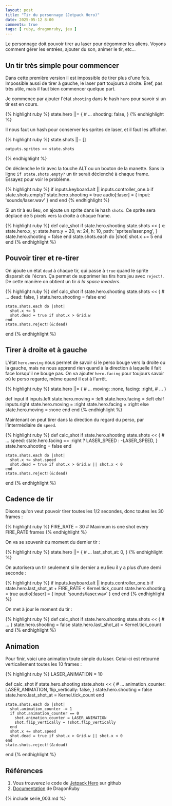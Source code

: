 ```yaml
---
layout: post
title: "Tir du personnage (Jetpack Hero)"
date: 2025-05-12 8:00
comments: true
tags: [ ruby, dragonruby, jeu ]
---
```


Le personnage doit pouvoir tirer au laser pour dégommer les aliens. Voyons comment gérer les entrées,
ajouter du son, animer le tir, etc…

<!-- more -->

## Un tir très simple pour commencer

Dans cette première version il est impossible de tirer plus d'une fois.
Impossible aussi de tirer à gauche, le laser part toujours à droite.
Bref, pas très utile, mais il faut bien commencer quelque part.

Je commence par ajouter l'état `shooting` dans le hash `hero` pour savoir si un
tir est en cours.

{% highlight ruby %}
    state.hero ||= {
      # ...
      shooting: false,
    }
{% endhighlight %}

Il nous faut un hash pour conserver les sprites de laser, et il faut les
afficher.

{% highlight ruby %}
    state.shots ||= []

    outputs.sprites << state.shots
{% endhighlight %}

On déclenche le tir avec la touche ALT ou un bouton de la manette.
Sans la ligne `if state.shots.empty?` un tir serait déclenché à chaque frame. Essayez pour voir le problème.

{% highlight ruby %}
    if inputs.keyboard.alt || inputs.controller_one.b
      if state.shots.empty?
        state.hero.shooting = true
        audio[:laser] = { input: 'sounds/laser.wav' }
      end
    end
{% endhighlight %}

Si un tir à eu lieu, on ajoute un sprite dans le hash `shots`. Ce sprite sera
déplacé de 5 pixels vers la droite à chaque frame.

{% highlight ruby %}
  def calc_shot
    if state.hero.shooting
      state.shots << {
        x: state.hero.x,
        y: state.hero.y + 20,
        w: 24,
        h: 10,
        path: 'sprites/laser.png',
      }
      state.hero.shooting = false
    end
    state.shots.each do |shot|
      shot.x += 5
    end
  end
{% endhighlight %}

## Pouvoir tirer et re-tirer

On ajoute un état `dead` à chaque tir, qui passe à `true` quand le sprite
disparait de l'écran. Ça permet de supprimer les tirs hors jeu avec `reject!`.
De cette manière on obtient un tir _à la space invaders_.

{% highlight ruby %}
  def calc_shot
    if state.hero.shooting
      state.shots << {
        # ...
        dead: false,
      }
      state.hero.shooting = false
    end

    state.shots.each do |shot|
      shot.x += 5
      shot.dead = true if shot.x > Grid.w
    end
    state.shots.reject!(&:dead)
  end
{% endhighlight %}

## Tirer à droite et à gauche

L'état `hero.moving` nous permet de savoir si le perso bouge vers la droite ou la gauche,
mais ne nous apprend rien quand à la direction à laquelle il fait face
lorsqu'il ne bouge pas. On va ajouter `hero.facing` pour toujours savoir où le
perso regarde, même quand il est à l'arrêt.

{% highlight ruby %}
    state.hero ||= {
      # ...
      moving: :none,
      facing: :right,
      # ...
    }

  def input
    if inputs.left
      state.hero.moving = :left
      state.hero.facing = :left
    elsif inputs.right
      state.hero.moving = :right
      state.hero.facing = :right
    else
      state.hero.moving = :none
    end
  end
{% endhighlight %}

Maintenant on peut tirer dans la direction du regard du perso, par l'intermédiaire de
`speed`.

{% highlight ruby %}
  def calc_shot
    if state.hero.shooting
      state.shots << {
        # ...
        speed: state.hero.facing == :right ? LASER_SPEED : -LASER_SPEED,
      }
      state.hero.shooting = false
    end

    state.shots.each do |shot|
      shot.x += shot.speed
      shot.dead = true if shot.x > Grid.w || shot.x < 0
    end
    state.shots.reject!(&:dead)
  end
{% endhighlight %}

## Cadence de tir

Disons qu'on veut pouvoir tirer toutes les 1/2 secondes, donc toutes les 30
frames :

{% highlight ruby %}
    FIRE_RATE = 30 # Maximum is one shot every FIRE_RATE frames
{% endhighlight %}

On va se souvenir du moment du dernier tir :

{% highlight ruby %}
    state.hero ||= {
      # ...
      last_shot_at: 0,
    }
{% endhighlight %}

On autorisera un tir seulement si le dernier a eu lieu il y a plus d'une demi
seconde :

{% highlight ruby %}
    if inputs.keyboard.alt || inputs.controller_one.b
      if state.hero.last_shot_at + FIRE_RATE < Kernel.tick_count
        state.hero.shooting = true
        audio[:laser] = { input: 'sounds/laser.wav' }
      end
    end
{% endhighlight %}

On met à jour le moment du tir :

{% highlight ruby %}
  def calc_shot
    if state.hero.shooting
      state.shots << {
        # ...
      }
      state.hero.shooting = false
      state.hero.last_shot_at = Kernel.tick_count
    end
{% endhighlight %}

## Animation

Pour finir, voici une animation toute simple du laser. Celui-ci est retourné
verticallement toutes les 10 frames :

{% highlight ruby %}
  LASER_ANIMATION = 10

  def calc_shot
    if state.hero.shooting
      state.shots << {
        # ...
        animation_counter: LASER_ANIMATION,
        flip_vertically: false,
      }
      state.hero.shooting = false
      state.hero.last_shot_at = Kernel.tick_count
    end

    state.shots.each do |shot|
      shot.animation_counter -= 1
      if shot.animation_counter == 0
        shot.animation_counter = LASER_ANIMATION
        shot.flip_vertically = !shot.flip_vertically
      end
      shot.x += shot.speed
      shot.dead = true if shot.x > Grid.w || shot.x < 0
    end
    state.shots.reject!(&:dead)
  end
{% endhighlight %}

## Références

1. Vous trouverez le code de [Jetpack Hero](https://github.com/lkdjiin/jetpack-hero) sur github
1. [Documentation](https://docs.dragonruby.org/#/) de DragonRuby

{% include serie_003.md %}

